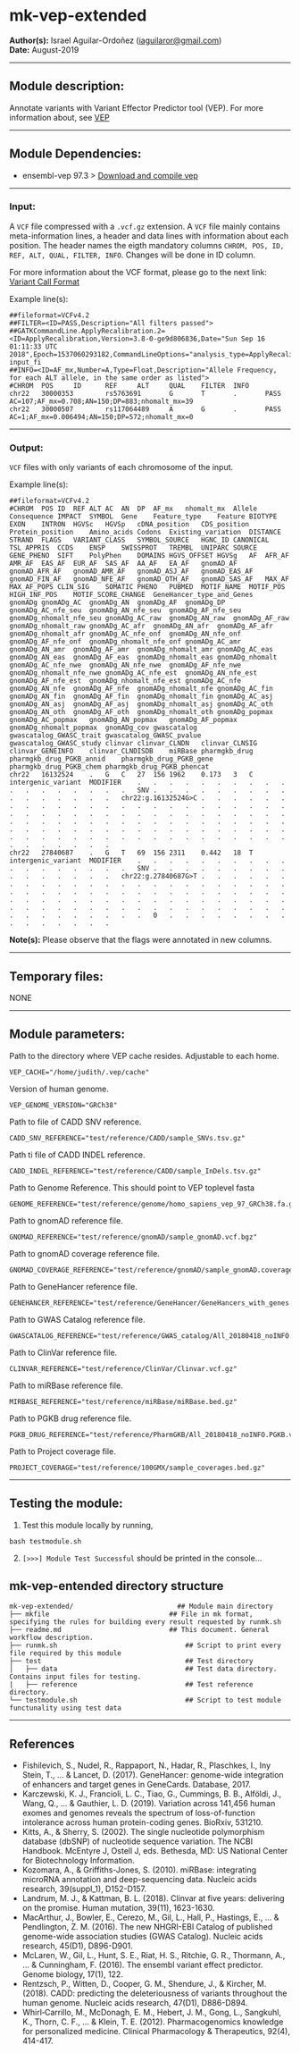 # mk-vep-extended
**Author(s):** Israel Aguilar-Ordoñez (iaguilaror@gmail.com)  
**Date:** August-2019  

---

## Module description:
Annotate variants with Variant Effector Predictor tool (VEP).
For more information about, see [VEP](https://www.ensembl.org/info/docs/tools/vep/index.html)

---

## Module Dependencies:
* ensembl-vep 97.3 >
[Download and compile vep](http://www.ensembl.org/info/docs/tools/vep/script/vep_download.html)

---

### Input:

A `VCF` file compressed with a `.vcf.gz` extension. A `VCF` file mainly contains meta-information lines, a header and data lines with information about each position. The header names the eigth mandatory columns `CHROM, POS, ID, REF, ALT, QUAL, FILTER, INFO`. Changes will be done in ID column.

For more information about the VCF format, please go to the next link: [Variant Call Format](https://www.internationalgenome.org/wiki/Analysis/Variant%20Call%20Format/vcf-variant-call-format-version-40/)


Example line(s):
```
##fileformat=VCFv4.2
##FILTER=<ID=PASS,Description="All filters passed">
##GATKCommandLine.ApplyRecalibration.2=<ID=ApplyRecalibration,Version=3.8-0-ge9d806836,Date="Sun Sep 16 01:11:33 UTC 2018",Epoch=1537060293182,CommandLineOptions="analysis_type=ApplyRecalibration input_fi
##INFO=<ID=AF_mx,Number=A,Type=Float,Description="Allele Frequency, for each ALT allele, in the same order as listed">
#CHROM  POS     ID      REF     ALT     QUAL    FILTER  INFO
chr22   30000353        rs5763691       G       T       .       PASS    AC=107;AF_mx=0.708;AN=150;DP=883;nhomalt_mx=39
chr22   30000507        rs117064489     A       G       .       PASS    AC=1;AF_mx=0.006494;AN=150;DP=572;nhomalt_mx=0
```

---

### Output:

`VCF` files with only variants of each chromosome of the input.

Example line(s):  

```
##fileformat=VCFv4.2
#CHROM	POS	ID	REF	ALT	AC	AN	DP	AF_mx	nhomalt_mx	Allele	Consequence	IMPACT	SYMBOL	Gene	Feature_type	Feature	BIOTYPE	EXON	INTRON	HGVSc	HGVSp	cDNA_position	CDS_position	Protein_position	Amino_acids	Codons	Existing_variation	DISTANCE	STRAND	FLAGS	VARIANT_CLASS	SYMBOL_SOURCE	HGNC_ID	CANONICAL	TSL	APPRIS	CCDS	ENSP	SWISSPROT	TREMBL	UNIPARC	SOURCE	GENE_PHENO	SIFT	PolyPhen	DOMAINS	HGVS_OFFSET	HGVSg	AF	AFR_AF	AMR_AF	EAS_AF	EUR_AF	SAS_AF	AA_AF	EA_AF	gnomAD_AF	gnomAD_AFR_AF	gnomAD_AMR_AF	gnomAD_ASJ_AF	gnomAD_EAS_AF	gnomAD_FIN_AF	gnomAD_NFE_AF	gnomAD_OTH_AF	gnomAD_SAS_AF	MAX_AF	MAX_AF_POPS	CLIN_SIG	SOMATIC	PHENO	PUBMED	MOTIF_NAME	MOTIF_POS	HIGH_INF_POS	MOTIF_SCORE_CHANGE	GeneHancer_type_and_Genes	gnomADg	gnomADg_AC	gnomADg_AN	gnomADg_AF	gnomADg_DP	gnomADg_AC_nfe_seu	gnomADg_AN_nfe_seu	gnomADg_AF_nfe_seu	gnomADg_nhomalt_nfe_seu	gnomADg_AC_raw	gnomADg_AN_raw	gnomADg_AF_raw	gnomADg_nhomalt_raw	gnomADg_AC_afr	gnomADg_AN_afr	gnomADg_AF_afr	gnomADg_nhomalt_afr	gnomADg_AC_nfe_onf	gnomADg_AN_nfe_onf	gnomADg_AF_nfe_onf	gnomADg_nhomalt_nfe_onf	gnomADg_AC_amr	gnomADg_AN_amr	gnomADg_AF_amr	gnomADg_nhomalt_amr	gnomADg_AC_eas	gnomADg_AN_eas	gnomADg_AF_eas	gnomADg_nhomalt_eas	gnomADg_nhomalt	gnomADg_AC_nfe_nwe	gnomADg_AN_nfe_nwe	gnomADg_AF_nfe_nwe	gnomADg_nhomalt_nfe_nwe	gnomADg_AC_nfe_est	gnomADg_AN_nfe_est	gnomADg_AF_nfe_est	gnomADg_nhomalt_nfe_est	gnomADg_AC_nfe	gnomADg_AN_nfe	gnomADg_AF_nfe	gnomADg_nhomalt_nfe	gnomADg_AC_fin	gnomADg_AN_fin	gnomADg_AF_fin	gnomADg_nhomalt_fin	gnomADg_AC_asj	gnomADg_AN_asj	gnomADg_AF_asj	gnomADg_nhomalt_asj	gnomADg_AC_oth	gnomADg_AN_oth	gnomADg_AF_oth	gnomADg_nhomalt_oth	gnomADg_popmax	gnomADg_AC_popmax	gnomADg_AN_popmax	gnomADg_AF_popmax	gnomADg_nhomalt_popmax	gnomADg_cov	gwascatalog	gwascatalog_GWASC_trait	gwascatalog_GWASC_pvalue	gwascatalog_GWASC_study	clinvar	clinvar_CLNDN	clinvar_CLNSIG	clinvar_GENEINFO	clinvar_CLNDISDB	miRBase	pharmgkb_drug	pharmgkb_drug_PGKB_annid	pharmgkb_drug_PGKB_gene	pharmgkb_drug_PGKB_chem	pharmgkb_drug_PGKB_phencat
chr22	16132524	.	G	C	27	156	1962	0.173	3	C	intergenic_variant	MODIFIER	.	.	.	.	.	.	.	.	.	.	.	.	.	.	.	.	.	.	SNV	.	.	.	.	.	.	.	.	.	.	.	.	.	.	.	.	chr22:g.16132524G>C	.	.	.	.	.	.	.	.	.	.	.	.	.	.	.	.	.	.	.	.	.	.	.	.	.	.	.	.	.	.	.	.	.	.	.	.	.	.	.	.	.	.	.	.	.	.	.	.	.	.	.	.	.	.	.	.	.	.	.	.	.	.	.	.	.	.	.	.	.	.	.	.	.	.	.	.	.	.	.	.	.	.	.	.	.	.	.	.	.	.	.	.	.	.	.	.	.	.	.	.	.	.	.
chr22	27840687	.	G	T	69	156	2311	0.442	18	T	intergenic_variant	MODIFIER	.	.	.	.	.	.	.	.	.	.	.	.	.	.	.	.	.	.	SNV	.	.	.	.	.	.	.	.	.	.	.	.	.	.	.	.	chr22:g.27840687G>T	.	.	.	.	.	.	.	.	.	.	.	.	.	.	.	.	.	.	.	.	.	.	.	.	.	.	.	.	.	.	.	.	.	.	.	.	.	.	.	.	.	.	.	.	.	.	.	.	.	.	.	.	.	.	.	.	.	.	.	.	.	.	.	.	.	.	.	.	.	.	.	.	.	.	.	.	.	.	.	.	.	.	.	.	.	.	.	0	.	.	.	.	.	.	.	.	.	.	.	.	.	.	.
```

**Note(s):**
Please observe that the flags were annotated in new columns.

---

## Temporary files:
NONE

---


## Module parameters:
Path to the directory where VEP cache resides. Adjustable to each home.
```
VEP_CACHE="/home/judith/.vep/cache"
```
Version of human genome.
```
VEP_GENOME_VERSION="GRCh38"
```
Path to file of CADD SNV reference.
```
CADD_SNV_REFERENCE="test/reference/CADD/sample_SNVs.tsv.gz"
```
Path ti file of CADD INDEL reference.
```
CADD_INDEL_REFERENCE="test/reference/CADD/sample_InDels.tsv.gz"
```
Path to Genome Reference. This should point to VEP toplevel fasta
```
GENOME_REFERENCE="test/reference/genome/homo_sapiens_vep_97_GRCh38.fa.gz"
```
Path to gnomAD reference file.
```
GNOMAD_REFERENCE="test/reference/gnomAD/sample_gnomAD.vcf.bgz"
```
Path to gnomAD coverage reference file.
```
GNOMAD_COVERAGE_REFERENCE="test/reference/gnomAD/sample_gnomAD.coverage.summary.bed.gz"
```
Path to GeneHancer reference file.
```
GENEHANCER_REFERENCE="test/reference/GeneHancer/GeneHancers_with_genes.bed.gz"
```
Path to GWAS Catalog reference file.
```
GWASCATALOG_REFERENCE="test/reference/GWAS_catalog/All_20180418_noINFO.GWAScatalog.vcf.gz"
```
Path to ClinVar reference  file.
```
CLINVAR_REFERENCE="test/reference/ClinVar/Clinvar.vcf.gz"
```
Path to miRBase reference file.
```
MIRBASE_REFERENCE="test/reference/miRBase/miRBase.bed.gz"
```
Path to PGKB drug reference file.
```
PGKB_DRUG_REFERENCE="test/reference/PharmGKB/All_20180418_noINFO.PGKB.vcf.gz"
```
Path to Project coverage file.
```
PROJECT_COVERAGE="test/reference/100GMX/sample_coverages.bed.gz"
```
---

## Testing the module:

1. Test this module locally by running,
```
bash testmodule.sh
```

2. `[>>>] Module Test Successful` should be printed in the console...

## mk-vep-entended directory structure

````
mk-vep-extended/					      ## Module main directory
├── mkfile								## File in mk format, specifying the rules for building every result requested by runmk.sh
├── readme.md							## This document. General workflow description.
├── runmk.sh								## Script to print every file required by this module
├── test									## Test directory
│   ├── data								## Test data directory. Contains input files for testing.
|   ├── reference							## Test reference directory.
└── testmodule.sh							## Script to test module functunality using test data
````
---

## References
* Fishilevich, S., Nudel, R., Rappaport, N., Hadar, R., Plaschkes, I., Iny Stein, T., ... & Lancet, D. (2017). GeneHancer: genome-wide integration of enhancers and target genes in GeneCards. Database, 2017.
* Karczewski, K. J., Francioli, L. C., Tiao, G., Cummings, B. B., Alföldi, J., Wang, Q., ... & Gauthier, L. D. (2019). Variation across 141,456 human exomes and genomes reveals the spectrum of loss-of-function intolerance across human protein-coding genes. BioRxiv, 531210.
* Kitts, A., & Sherry, S. (2002). The single nucleotide polymorphism database (dbSNP) of nucleotide sequence variation. The NCBI Handbook. McEntyre J, Ostell J, eds. Bethesda, MD: US National Center for Biotechnology Information.
* Kozomara, A., & Griffiths-Jones, S. (2010). miRBase: integrating microRNA annotation and deep-sequencing data. Nucleic acids research, 39(suppl_1), D152-D157.
* Landrum, M. J., & Kattman, B. L. (2018). Clinvar at five years: delivering on the promise. Human mutation, 39(11), 1623-1630.
* MacArthur, J., Bowler, E., Cerezo, M., Gil, L., Hall, P., Hastings, E., ... & Pendlington, Z. M. (2016). The new NHGRI-EBI Catalog of published genome-wide association studies (GWAS Catalog). Nucleic acids research, 45(D1), D896-D901.
* McLaren, W., Gil, L., Hunt, S. E., Riat, H. S., Ritchie, G. R., Thormann, A., ... & Cunningham, F. (2016). The ensembl variant effect predictor. Genome biology, 17(1), 122.
* Rentzsch, P., Witten, D., Cooper, G. M., Shendure, J., & Kircher, M. (2018). CADD: predicting the deleteriousness of variants throughout the human genome. Nucleic acids research, 47(D1), D886-D894.
* Whirl‐Carrillo, M., McDonagh, E. M., Hebert, J. M., Gong, L., Sangkuhl, K., Thorn, C. F., ... & Klein, T. E. (2012). Pharmacogenomics knowledge for personalized medicine. Clinical Pharmacology & Therapeutics, 92(4), 414-417.
